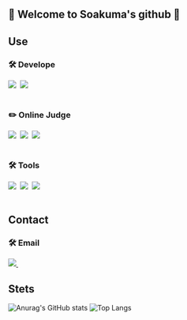 ## 👋 Welcome to Soakuma's github 👋

<!--
**Soakuma/Soakuma** is a ✨ _special_ ✨ repository because its `README.md` (this file) appears on your GitHub profile.

Here are some ideas to get you started:

- 🔭 I’m currently working on ...
- 🌱 I’m currently learning ...
- 👯 I’m looking to collaborate on ...
- 🤔 I’m looking for help with ...
- 💬 Ask me about ...
- 📫 How to reach me: ...
- 😄 Pronouns: ...
- ⚡ Fun fact: ...
-->

## Use
<h3 align="left">🛠 Develope </h3>
<div align="left">
  <img src="https://img.shields.io/badge/Java-007396.svg?style=for-the-badge&logo=java&logoColor=white" />&nbsp
  <img src="https://img.shields.io/badge/Python-3776AB.svg?style=for-the-badge&logo=python&logoColor=white" />&nbsp
</div>

<br>

<h3 align="left">✏️ Online Judge </h3>
<div align="left">
  <img src="https://img.shields.io/badge/Python-3776AB.svg?style=for-the-badge&logo=python&logoColor=white" />&nbsp
  <img src="https://img.shields.io/badge/C-A8B9CC?style=for-the-badge&logo=C&logoColor=white" />&nbsp
  <img src="https://img.shields.io/badge/C++-00599C?style=for-the-badge&logo=cplusplus&logoColor=white" />&nbsp
</div>

<br>

<h3 align="left">🛠 Tools </h3>
<div align="left">
  <img src="https://img.shields.io/badge/IntelliJ IDEA-000000.svg?style=for-the-badge&logo=intellijidea&logoColor=white" />&nbsp
  <img src="https://img.shields.io/badge/Visual Studio Code-007ACC.svg?style=for-the-badge&logo=visualstudiocode&logoColor=white" />&nbsp
  <img src="https://img.shields.io/badge/Eclipse IDE-2C2255.svg?style=for-the-badge&logo=eclipseide&logoColor=white" />&nbsp
</div>

</div><br>
</div>

## Contact
<h3 align="left">🛠 Email </h3>
<div align="left">
  <a href="mail: ggum820@gmail.com">
    <img
      src="https://img.shields.io/badge/ggum820@gmail.com-D14836?style=for-the-badge&logo=gmail&logoColor=white"/>&nbsp
  </a>
</div>

## Stets
![Anurag's GitHub stats](https://github-readme-stats.vercel.app/api?username=Soakuma&show_icons=true&theme=monokai)
![Top Langs](https://github-readme-stats.vercel.app/api/top-langs/?username=Soakuma&layout=compact)
